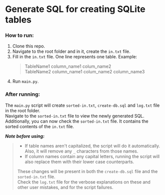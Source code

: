 # Generate SQL for creating SQLite tables

### How to run:
1. Clone this repo.
2. Navigate to the root folder and in it, create the `in.txt` file. 
3. Fill in the `in.txt` file. One line represents one table.
	Example:
	> TableName1 column_name1 colum_name2 <br>
	> TableName2 column_name1 colum_name2 column_name3
4. Run `main.py`.

### After running:
The `main.py` script will create `sorted-in.txt`, `create-db.sql` and `log.txt` file in the root folder.<br>
Navigate to the `sorted-in.txt` file to view the newly generated SQL. <br>
Additionally, you can now check the `sorted-in.txt` file. It contains the sorted contents of the `in.txt` file.

***Note before using:***
>  * If table names aren't capitalized, the script will do it
> automatically. Also, it will remove any `_` characters from those names.<br>
>  * If column names contain any capital letters, running the script
> will also replace them with their lower case counterparts.
>
> These changes will be present in both the `create-db.sql` file and the `sorted-in.txt` file.<br>
> Check the `log.txt` file for the verbose explanations on these and other user mistakes, and for the script failures.
